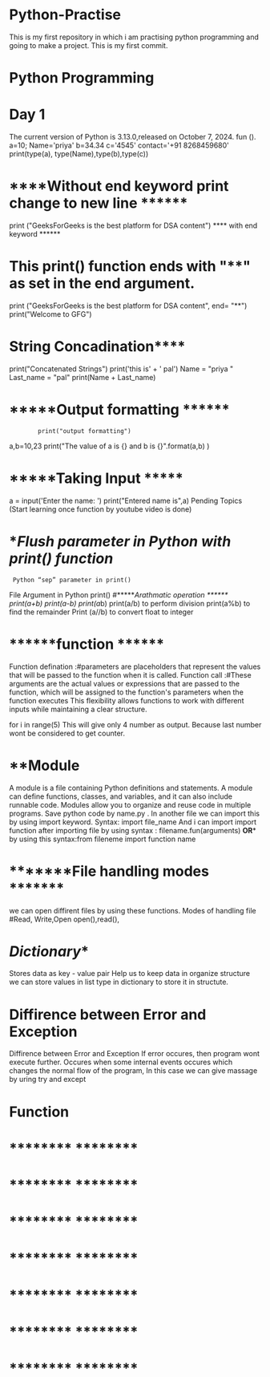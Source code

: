 # Python-Practise
This is my first repository in which i am practising python programming and going to make a project.
This is my first commit.
 #                              Python Programming
 #                                    Day 1
The current version of Python is 3.13.0,released on October 7, 2024.
fun (). 
a=10;
Name='priya'
b=34.34
c='4545'
contact='+91 8268459680'
print(type(a), type(Name),type(b),type(c))

 #      ****Without end keyword print change to new line ******
print ("GeeksForGeeks is the best platform for DSA content")
              **** with end keyword ******
# This print() function ends with "**" as set in the end argument.
print ("GeeksForGeeks is the best platform for DSA content", end= "**")
print("Welcome to GFG")

#            ****String Concadination********
print("Concatenated Strings")
print('this is' + ' pal')
Name = "priya "
Last_name = "pal"
print(Name + Last_name)

 #              *****Output formatting ******
            print("output formatting")
a,b=10,23
print("The value of a is {} and b is {}".format(a,b) )

 #          *****Taking Input *****
a = input('Enter the name: ')
print("Entered name is",a)
Pending Topics (Start learning once function by youtube video is done)


#           ******Flush parameter in Python with print() function*****
     Python “sep” parameter in print()
File Argument in Python print()
#******Arathmatic operation ******
print(a+b)
print(a-b)
print(a*b)
print(a/b) to perform division
print(a%b) to find the remainder
Print (a//b) to convert float to integer 

#           ******function ******
Function defination :#parameters are placeholders that represent the values that will be passed to the function when it is called.
Function call :#These arguments are the actual values or expressions that are passed to the function, which will be assigned to the function's parameters when the function executes
This flexibility allows functions to work with different inputs while maintaining a clear structure.

for i in range(5) This will give only 4 number as output. 
Because last number wont be considered to get counter. 


#            ********Module******
 A module is a file containing Python definitions and statements. A module can define functions, classes, and variables, and it can also include runnable code. 
  Modules allow you to organize and reuse code in multiple programs.
  Save python code by name.py . In another file we can import this by using import keyword. 
  Syntax: import file_name 
  And i can import import function after importing file by using syntax :
  filename.fun(arguments)
             ******OR*******
by using this syntax:from fileneme import function name

#             *******File handling modes *******
we can open diffirent files by using these functions.
Modes of handling file
#Read, Write,Open
open(),read(),

 #           *******Dictionary********
Stores data as key - value pair 
Help us to keep data in organize structure
we can store values in list type in dictionary to store  it in structute.

 #         ********Diffirence between Error and Exception********
 Diffirence between Error and Exception
If error occures, then program wont execute further.
Occures when some internal events occures  which changes the normal flow of the program, In this case
we can give massage by uring  try and except 

#         ********Function********
#         ********  ********
#         ********  ********
#         ********  ********
#         ********  ********
#         ********  ********
#         ********  ********
#         ********  ********
